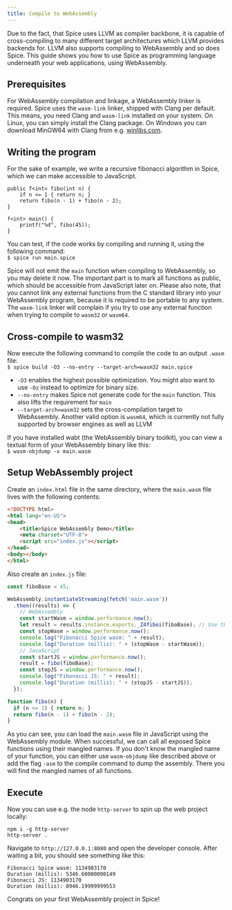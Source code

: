 ```yaml
---
title: Compile to WebAssembly
---
```


Due to the fact, that Spice uses LLVM as compiler backbone, it is capable of cross-compiling to many different target
architectures which LLVM provides backends for. LLVM also supports compiling to WebAssembly and so does Spice.
This guide shows you how to use Spice as programming language underneath your web applications, using WebAssembly.

## Prerequisites

For WebAssembly compilation and linkage, a WebAssembly linker is required. Spice uses the `wasm-link` linker, shipped with Clang
per default. This means, you need Clang and `wasm-link` installed on your system. On Linux, you can simply install the Clang
package. On Windows you can download MinGW64 with Clang from e.g. [winlibs.com](https://winlibs.com).

## Writing the program

For the sake of example, we write a recursive fibonacci algorithm in Spice, which we can make accessible to JavaScript.

```spice
public f<int> fibo(int n) {
    if n <= 1 { return n; }
    return fibo(n - 1) + fibo(n - 2);
}

f<int> main() {
    printf("%d", fibo(45));
}
```

You can test, if the code works by compiling and running it, using the following command: <br>
`$ spice run main.spice`

Spice will not emit the `main` function when compiling to WebAssembly, so you may delete it now. The important part is to mark all
functions as public, which should be accessible from JavaScript later on. Please also note, that you cannot link any external
functions from the C standard library into your WebAssembly program, because it is required to be portable to any system. The
`wasm-link` linker will complain if you try to use any external function when trying to compile to `wasm32` or `wasm64`.

## Cross-compile to wasm32

Now execute the following command to compile the code to an output `.wasm` file: <br>
`$ spice build -O3 --no-entry --target-arch=wasm32 main.spice`

- `-O3` enables the highest possible optimization. You might also want to use `-Oz` instead to optimize for binary size.
- `--no-entry` makes Spice not generate code for the `main` function. This also lifts the requirement for `main`
- `--target-arch=wasm32` sets the cross-compilation target to WebAssembly. Another valid option is `wasm64`, which is currently not
   fully supported by browser engines as well as LLVM

If you have installed wabt (the WebAssembly binary toolkit), you can view a textual form of your WebAssembly binary like this: <br>
`$ wasm-objdump -x main.wasm`

## Setup WebAssembly project

Create an `index.html` file in the same directory, where the `main.wasm` file lives with the following contents:

```html
<!DOCTYPE html>
<html lang="en-US">
<head>
    <title>Spice WebAssembly Demo</title>
    <meta charset="UTF-8">
    <script src="index.js"></script>
</head>
<body></body>
</html>
```

Also create an `index.js` file:

```js
const fiboBase = 45;

WebAssembly.instantiateStreaming(fetch('main.wasm'))
  .then((results) => {
    // WebAssembly
    const startWasm = window.performance.now();
    let result = results.instance.exports._Z4fiboi(fiboBase); // Use the mangled name here
    const stopWasm = window.performance.now();
    console.log("Fibonacci Spice wasm: " + result);
    console.log("Duration (millis): " + (stopWasm - startWasm));
    // JavaScript
    const startJS = window.performance.now();
    result = fibo(fiboBase);
    const stopJS = window.performance.now();
    console.log("Fibonacci JS: " + result);
    console.log("Duration (millis): " + (stopJS - startJS));
  });

function fibo(n) {
  if (n <= 1) { return n; }
  return fibo(n - 1) + fibo(n - 2);
}
```

As you can see, you can load the `main.wasm` file in JavaScript using the WebAssembly module. When successful, we can call all
exposed Spice functions using their mangled names. If you don't know the mangled name of your function, you can either use
`wasm-objdump` like described above or add the flag `-asm` to the compile command to dump the assembly. There you will find the
mangled names of all functions.

## Execute

Now you can use e.g. the node `http-server` to spin up the web project locally:
```shell
npm i -g http-server
http-server .
```

Navigate to `http://127.0.0.1:8080` and open the developer console. After waiting a bit, you should see something like this:

```
Fibonacci Spice wasm: 1134903170
Duration (millis): 5346.60000000149
Fibonacci JS: 1134903170
Duration (millis): 8946.19999999553
```

Congrats on your first WebAssembly project in Spice!